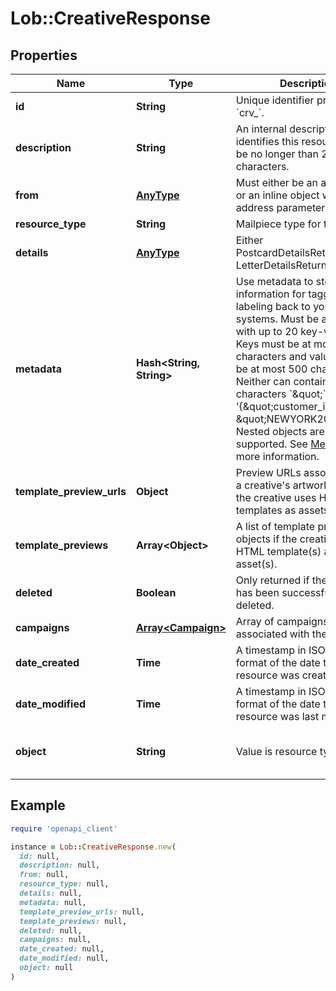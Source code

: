 # Lob::CreativeResponse

## Properties

| Name | Type | Description | Notes |
| ---- | ---- | ----------- | ----- |
| **id** | **String** | Unique identifier prefixed with &#x60;crv_&#x60;. | [optional] |
| **description** | **String** | An internal description that identifies this resource. Must be no longer than 255 characters.  | [optional] |
| **from** | [**AnyType**](.md) | Must either be an address ID or an inline object with correct address parameters. | [optional] |
| **resource_type** | **String** | Mailpiece type for the creative | [optional] |
| **details** | [**AnyType**](.md) | Either PostcardDetailsReturned or LetterDetailsReturned | [optional] |
| **metadata** | **Hash&lt;String, String&gt;** | Use metadata to store custom information for tagging and labeling back to your internal systems. Must be an object with up to 20 key-value pairs. Keys must be at most 40 characters and values must be at most 500 characters. Neither can contain the characters &#x60;\&quot;&#x60; and &#x60;\\&#x60;. i.e. &#39;{\&quot;customer_id\&quot; : \&quot;NEWYORK2015\&quot;}&#39; Nested objects are not supported.  See [Metadata](#section/Metadata) for more information. | [optional] |
| **template_preview_urls** | **Object** | Preview URLs associated with a creative&#39;s artwork asset(s) if the creative uses HTML templates as assets. | [optional] |
| **template_previews** | **Array&lt;Object&gt;** | A list of template preview objects if the creative uses HTML template(s) as artwork asset(s). | [optional] |
| **deleted** | **Boolean** | Only returned if the resource has been successfully deleted. | [optional] |
| **campaigns** | [**Array&lt;Campaign&gt;**](Campaign.md) | Array of campaigns associated with the creative ID | [optional] |
| **date_created** | **Time** | A timestamp in ISO 8601 format of the date the resource was created. | [optional] |
| **date_modified** | **Time** | A timestamp in ISO 8601 format of the date the resource was last modified. | [optional] |
| **object** | **String** | Value is resource type. | [optional][default to &#39;creative&#39;] |

## Example

```ruby
require 'openapi_client'

instance = Lob::CreativeResponse.new(
  id: null,
  description: null,
  from: null,
  resource_type: null,
  details: null,
  metadata: null,
  template_preview_urls: null,
  template_previews: null,
  deleted: null,
  campaigns: null,
  date_created: null,
  date_modified: null,
  object: null
)
```

